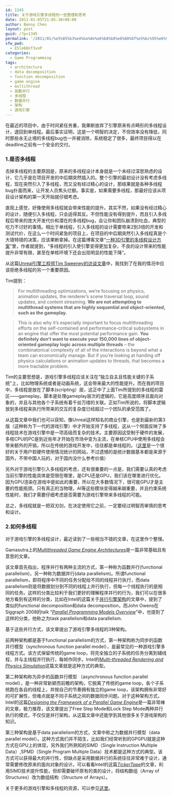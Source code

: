 ```yaml
---
id: 1345
title: 关于游戏引擎多线程的一些整理和思考
date: 2011-01-05T21:05:38+08:00
author: Benny Chen
layout: post
guid: /?p=1345
permalink: '/2011/01/%e5%85%b3%e4%ba%8e%e6%b8%b8%e6%88%8f%e5%bc%95%e6%93%8e%e5%a4%9a%e7%ba%bf%e7%a8%8b%e7%9a%84%e4%b8%80%e4%ba%9b%e6%95%b4%e7%90%86%e5%92%8c%e6%80%9d%e8%80%83/'
sfw_pwd:
  - ESle68nf3voP
categories:
  - Game Programming
tags:
  - architecture
  - data decomposition
  - function decomposition
  - game engine
  - multithread
  - 函数并行
  - 多线程
  - 数据并行
  - 架构
  - 游戏引擎
---
```

在最近的项目中，由于时间紧任务重，我果断放弃了引擎原来有点畸形的多线程设计，退回到单线程。最后事实证明，这是一个明智的决定，不但效率没有降低，同时那些永无止境的多线程bug也一并被消除，系统稳定了很多，最终项目得以在deadline之前有一个安全的交付。

### 1.是否多线程

去掉多线程的主要原因是，原来的多线程设计本身就是一个未经过深思熟虑的设计，它几乎是在项目开发的中后期突然插入的。整个引擎的最初设计没有考虑多线程，现在突然引入了多线程，而又没有经过精心的设计，那结果就是各种多线程bug扑面而来，让开发人员焦头烂额。事实是，如果需要多线程，那最好应该从项目设计架构的第一天开始就仔细考虑。

直观上感觉，好像使用多线程就会带来性能的提升。其实不然，如果没有经过精心的设计，随便引入多线程，只会适得其反。不但性能没有得到提升，而且引入多线程后带来的庞大开发代价和潜在的多线程bug，会让你和团队崩溃到吐血，典型的吃力不讨好的事情。相比于单线程，引入多线程的设计需要带来2到3倍的开发和测试代价，在这么一个时间紧急的项目上，在项目的中后期突然引入多线程真是个大错特错的决策，应该果断拿掉。在这篇博客文章“[一种3D引擎的多线程设计方案](http://www.cnblogs.com/cproom/archive/2007/11/26/972548.html)”里，作者就提到，“多线程的引入使引擎变得更加复杂，不良的设计带来的性能提升非常有限，甚至在单核环境下还会出现明显的性能下降”。

从这篇[Unreal引擎工程师Tim Sweeney的访谈文章](http://www.anandtech.com/show/1645/3)中，我找到了在我的情况中应该拒绝多线程的另一个重要原因。

Tim提到：

> For multithreading optimizations, we&#8217;re focusing on physics, animation updates, the renderer&#8217;s scene traversal loop, sound updates, and content streaming. **We are not attempting to multithread systems that are highly sequential and object-oriented, such as the gameplay.** 

> This is also why it&#8217;s especially important to focus multithreading efforts on the self-contained and performance-critical subsystems in an engine that offer the most potential performance gain. **You definitely don&#8217;t want to execute your 150,000 lines of object-oriented gameplay logic across multiple threads** &#8211; the combinatorical complexity of all of the interactions is beyond what a team can economically manage. But if you&#8217;re looking at handing off physics calculations or animation updates to threads, that becomes a more tractable problem. 

Tim的主要思想是，游戏引擎多线程应该关注在“独立自主且性能关键的子系统”上，比如物理系统或者是动画系统，这会带来最大的性能提升。而在我的项目中，多线程是放在了脚本(scripting）层，这正中了上面Tim所提到的多线程的雷区——gameplay。脚本是处理gameplay层次的逻辑的，它是高度顺序且面向对象的，并且与其他各个子系统有着千丝万缕的关联。正如Tim所说的，将脚本逻辑放到多线程来执行所带来的交互的复杂度已经超过一个团队的承受范围了。

从这篇文章中我们也可以获知，像Unreal这样知名的商业引擎，也是到最新的第3版（这种称为下一代的游戏引擎）中才开始支持了多线程，这从一个侧面反映了多线程技术在游戏引擎中是一项高级而复杂的技术。主要原因这受制于硬件的发展，多核CPU的PC是到近些年才开始在市场中变为主流，在单核CPU中使用多线程会带来额外的开销，所以在传统的游戏开发中，往往都是单线程的。（[这里](http://store.steampowered.com/hwsurvey/)是一个很好的关于用户软硬件使用情况统计的网站，不过遗憾的是统计数据基本都是来源于国外，不带中国人玩的，对于国内没什么参考价值）

另外对于游戏引擎引入多线程的考虑，还有很重要的一点是，我们需要认真的考虑当前引擎的性能具体是受限在哪里，是CPU还是GPU，我们该在哪里进行优化。因为GPU渲染在游戏中是如此的重要，所以在大多数情况下，很可能GPU才是主要的性能瓶颈。只有真正的当物理，AI等这些模块变得越来越重要，并且约束系统性能时，我们才需要仔细考虑是否需要为游戏引擎带来多线程的可能。

总之，多线程就是一把双刃剑，在决定使用它之前，一定要经过明智而审慎的思考和设计。

### 2.如何多线程

对于游戏引擎的多线程设计，最近读到了一些相当不错的文章，在这里作个整理。

Gamasutra上的[_Multithreaded Game Engine Architectures_](http://www.gamasutra.com/view/feature/1830/multithreaded_game_engine_.php)是一篇非常基础且有意思的文章。

该文章首先指出，程序并行有两种主流的方式，第一种称为函数并行(functional parallelism)，另一种称为数据并行(data parallelism)。所谓functional parallelism，即将程序中不同的任务分配给不同的线程并行执行，而data parallelism则是将数据划分到不同的线程上并行执行，但每一个线程执行的是相同的任务。这样的分类比较利于我们更好的理解程序并行的行为，我们可以在很多地方看到有这样的分类，比如在Intel的这篇关于[并行引擎架构](http://software.intel.com/en-us/articles/designing-the-framework-of-a-parallel-game-engine/)的文章中，提到了类似的functional decomposition和data decomposition，而John Owens在Siggraph 2008的talk “[_Parallel Programming Models Overview_](http://portal.acm.org/citation.cfm?id=1401149)”中，也提到了这样的分类，他称之为task parallelism和data parallelism.

基于这些并行方式，该文章提出了游戏引擎多线程的3种架构。

前两种架构都是基于functional parallelism的方式，第一种架构称为同步的函数并行模型（synchronous function parallel model），是最常见的一种游戏引擎多线程方式。该方式保留传统的game loop，将完全独立的子系统的任务分离到辅线程，并与主线程并行执行，每帧作同步。Intel的[_Multi-threaded Rendering and Physics Simulation_](http://software.intel.com/en-us/articles/multi-threaded-rendering-and-physics-simulation/)这篇文章就是这种方式的典型。

第二种架构称为异步的函数并行模型 （asynchronous function parallel model），是一种非常新颖而前瞻的架构，它脱离了传统的game loop，各个子系统跑在各自的线程上，并按自己的节奏拥有独立的game loop，该架构拥有非常好的可扩展性，但难点就是不同子系统之间的数据同步问题。对于这种架构方式，Intel的这篇[_Designing the Framework of a Parallel Game Engine_](http://software.intel.com/en-us/articles/designing-the-framework-of-a-parallel-game-engine/)是一篇非常棒的文章，极力推荐，该文章提出了Free Step Mode和Lock Step Mode两种并行执行的模式，不仅仅是并行架构，从这篇文章中还能学到其他很多关于游戏架构的知识。

第三种架构是基于data parallelism的方式，文章中称之为数据并行模型（data parallel model）。这种方式我们并不陌生，比如我们经常听到的GPGPU就是这种方式在GPU上的体现，另外我们所熟知的SIMD（Single Instruction Multiple Data）,SPMD（Single Program Multiple Data）技术都是这种方式的典型。该方式可以获得最大的并行性，但缺点是采用数据并行的系统往往非常难于设计，通常需要修改原来的面向对象的设计。可以看看Intel的这篇[_TickerTape_](http://software.intel.com/en-us/articles/tickertape-part-2/)的文章，利用SIMD技术提升性能，但却需要破坏原有的类的设计，将结构数组（Array of Structures）改为数组结构（Structure of Arrays）。

关于更多的游戏引擎和多线程的资源，可以参见[这里](http://www.geeks3d.com/20100418/game-engine-multi-threading-programming-resources/?utm_source=feedburner&utm_medium=feed&utm_campaign=Feed%3A+TheGeeksOf3d+%28The+Geeks+Of+3D%29&utm_content=Google+Reader)。